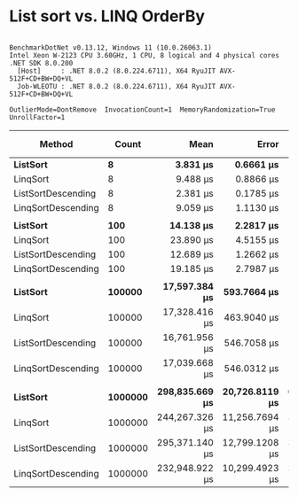 # List<T> sort vs. LINQ OrderBy


```

BenchmarkDotNet v0.13.12, Windows 11 (10.0.26063.1)
Intel Xeon W-2123 CPU 3.60GHz, 1 CPU, 8 logical and 4 physical cores
.NET SDK 8.0.200
  [Host]     : .NET 8.0.2 (8.0.224.6711), X64 RyuJIT AVX-512F+CD+BW+DQ+VL
  Job-WLEOTU : .NET 8.0.2 (8.0.224.6711), X64 RyuJIT AVX-512F+CD+BW+DQ+VL

OutlierMode=DontRemove  InvocationCount=1  MemoryRandomization=True  
UnrollFactor=1  

```
| Method             | Count   | Mean           | Error          | StdDev         | Median         | Ratio | RatioSD | Allocated  | Alloc Ratio |
|------------------- |-------- |---------------:|---------------:|---------------:|---------------:|------:|--------:|-----------:|------------:|
| **ListSort**           | **8**       |       **3.831 μs** |      **0.6661 μs** |      **1.9641 μs** |       **3.750 μs** |  **1.00** |    **0.00** |      **400 B** |        **1.00** |
| LinqSort           | 8       |       9.488 μs |      0.8866 μs |      2.6140 μs |       9.000 μs |  2.72 |    1.08 |      560 B |        1.40 |
| ListSortDescending | 8       |       2.381 μs |      0.1785 μs |      0.5264 μs |       2.200 μs |  0.68 |    0.24 |      400 B |        1.00 |
| LinqSortDescending | 8       |       9.059 μs |      1.1130 μs |      3.2816 μs |       8.200 μs |  2.57 |    0.94 |      896 B |        2.24 |
|                    |         |                |                |                |                |       |         |            |             |
| **ListSort**           | **100**     |      **14.138 μs** |      **2.2817 μs** |      **6.7276 μs** |      **12.200 μs** |  **1.00** |    **0.00** |      **400 B** |        **1.00** |
| LinqSort           | 100     |      23.890 μs |      4.5155 μs |     13.3141 μs |      16.600 μs |  1.85 |    1.14 |     3104 B |        7.76 |
| ListSortDescending | 100     |      12.689 μs |      1.2662 μs |      3.7334 μs |      12.100 μs |  0.98 |    0.35 |      400 B |        1.00 |
| LinqSortDescending | 100     |      19.185 μs |      2.7987 μs |      8.2520 μs |      16.300 μs |  1.43 |    0.54 |     3104 B |        7.76 |
|                    |         |                |                |                |                |       |         |            |             |
| **ListSort**           | **100000**  |  **17,597.384 μs** |    **593.7664 μs** |  **1,750.7337 μs** |  **17,022.450 μs** |  **1.00** |    **0.00** |      **400 B** |        **1.00** |
| LinqSort           | 100000  |  17,328.416 μs |    463.9040 μs |  1,367.8315 μs |  17,232.550 μs |  0.99 |    0.11 |  2400704 B |    6,001.76 |
| ListSortDescending | 100000  |  16,761.956 μs |    546.7058 μs |  1,611.9744 μs |  16,165.850 μs |  0.96 |    0.13 |      400 B |        1.00 |
| LinqSortDescending | 100000  |  17,039.668 μs |    546.0312 μs |  1,609.9852 μs |  16,887.600 μs |  0.98 |    0.12 |  2400704 B |    6,001.76 |
|                    |         |                |                |                |                |       |         |            |             |
| **ListSort**           | **1000000** | **298,835.669 μs** | **20,726.8119 μs** | **61,113.4726 μs** | **270,081.850 μs** |  **1.00** |    **0.00** |      **400 B** |        **1.00** |
| LinqSort           | 1000000 | 244,267.326 μs | 11,256.7694 μs | 33,190.8385 μs | 236,040.100 μs |  0.84 |    0.15 | 24000704 B |   60,001.76 |
| ListSortDescending | 1000000 | 295,371.140 μs | 12,799.1208 μs | 37,738.4963 μs | 284,356.850 μs |  1.02 |    0.22 |      400 B |        1.00 |
| LinqSortDescending | 1000000 | 232,948.922 μs | 10,299.4923 μs | 30,368.2855 μs | 224,626.900 μs |  0.80 |    0.16 | 24000704 B |   60,001.76 |
